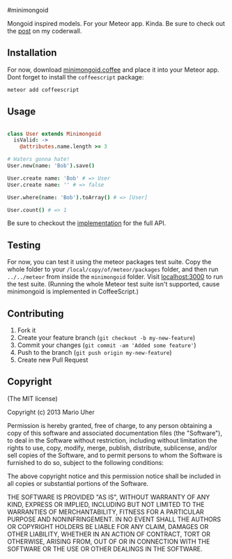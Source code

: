 #minimongoid

Mongoid inspired models. For your Meteor app. Kinda. Be sure to check out the [post](https://coderwall.com/p/_q9b1w) on my coderwall.

## Installation

For now, download [minimongoid.coffee](https://github.com/haihappen/minimongoid/blob/master/minimongoid.coffee) and place it into your Meteor app. Dont forget to install the `coffeescript` package:

```sh
meteor add coffeescript
```

## Usage

```coffeescript

class User extends Minimongoid
  isValid: ->
    @attributes.name.length >= 3

# Haters gonna hate!
User.new(name: 'Bob').save()

User.create name: 'Bob' # => User
User.create name: '' # => false

User.where(name: 'Bob').toArray() # => [User]

User.count() # => 1
```

Be sure to checkout the [implementation](https://github.com/haihappen/minimongoid/blob/master/minimongoid.coffee) for the full API.

## Testing

For now, you can test it using the meteor packages test suite. Copy the whole folder to your `/local/copy/of/meteor/packages` folder, and then run `../../meteor` from inside the `minimongoid` folder. Visit [localhost:3000](localhost:3000) to run the test suite. (Running the whole Meteor test suite isn't supported, cause minimongoid is implemented in CoffeeScript.)

## Contributing

1. Fork it
2. Create your feature branch (`git checkout -b my-new-feature`)
3. Commit your changes (`git commit -am 'Added some feature'`)
4. Push to the branch (`git push origin my-new-feature`)
5. Create new Pull Request

## Copyright

(The MIT license)

Copyright (c) 2013 Mario Uher

Permission is hereby granted, free of charge, to any person obtaining
a copy of this software and associated documentation files (the
"Software"), to deal in the Software without restriction, including
without limitation the rights to use, copy, modify, merge, publish,
distribute, sublicense, and/or sell copies of the Software, and to
permit persons to whom the Software is furnished to do so, subject to
the following conditions:

The above copyright notice and this permission notice shall be
included in all copies or substantial portions of the Software.

THE SOFTWARE IS PROVIDED "AS IS", WITHOUT WARRANTY OF ANY KIND,
EXPRESS OR IMPLIED, INCLUDING BUT NOT LIMITED TO THE WARRANTIES OF
MERCHANTABILITY, FITNESS FOR A PARTICULAR PURPOSE AND
NONINFRINGEMENT. IN NO EVENT SHALL THE AUTHORS OR COPYRIGHT HOLDERS BE
LIABLE FOR ANY CLAIM, DAMAGES OR OTHER LIABILITY, WHETHER IN AN ACTION
OF CONTRACT, TORT OR OTHERWISE, ARISING FROM, OUT OF OR IN CONNECTION
WITH THE SOFTWARE OR THE USE OR OTHER DEALINGS IN THE SOFTWARE.